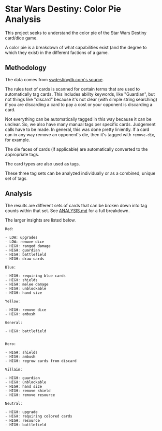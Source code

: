 # Star Wars Destiny: Color Pie Analysis

This project seeks to understand the color pie of the Star Wars Destiny card/dice game.

A color pie is a breakdown of what capabilities exist (and the degree to which they exist) in the different factions of a game.


## Methodology

The data comes from [swdestinydb.com's source](https://github.com/fafranco82/swdestinydb-json-data/blob/master/set/AW.json).

The rules text of cards is scanned for certain terms that are used to automatically tag cards. This includes ability keywords, like "Guardian", but not things like "discard" because it's not clear (with simple string searching) if you are discarding a card to pay a cost or your opponent is discarding a card.

Not everything can be automatically tagged in this way because it can be unclear. So, we also have many manual tags per specific cards. Judgement calls have to be made. In general, this was done pretty liniently. If a card can in any way remove an opponent's die, then it's tagged with `remove-die`, for example.

The die faces of cards (if applicable) are automatically converted to the appropriate tags.

The card types are also used as tags.

These three tag sets can be analyzed individually or as a combined, unique set of tags.

## Analysis

The results are different sets of cards that can be broken down into tag counts within that set. See [ANALYSIS.md](ANALYSIS.md) for a full breakdown.

The larger insights are listed below.

```
Red:

- LOW: upgrades
- LOW: remove dice
- HIGH: ranged damage
- HIGH: guardian
- HIGH: battlefield
- HIGH: draw cards

Blue:

- HIGH: requiring blue cards
- HIGH: shields
- HIGH: melee damage
- HIGH: unblockable
- HIGH: hand size

Yellow:

- HIGH: remove dice
- HIGH: ambush

General:

- HIGH: battlefield


Hero:

- HIGH: shields
- HIGH: ambush
- HIGH: regrow cards from discard

Villain:

- HIGH: guardian
- HIGH: unblockable
- HIGH: hand size
- HIGH: remove shield
- HIGH: remove resource

Neutral:

- HIGH: upgrade
- HIGH: requiring colored cards
- HIGH: resource
- HIGH: battlefield
```



